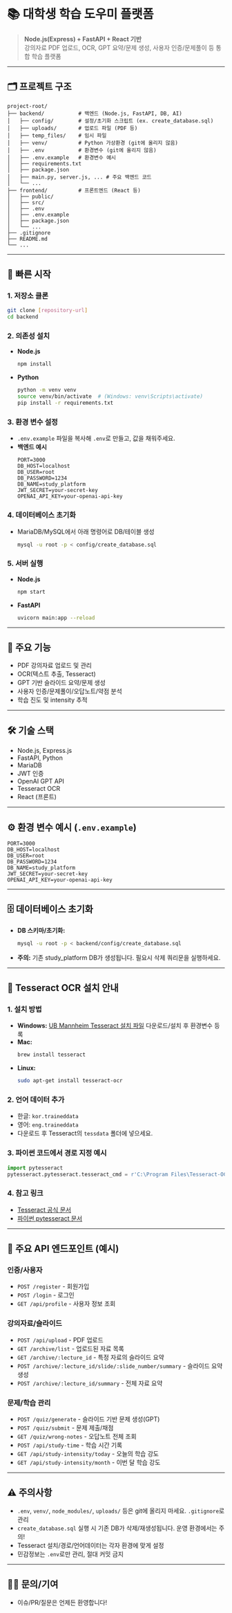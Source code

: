 # 📚 대학생 학습 도우미 플랫폼

> **Node.js(Express) + FastAPI + React 기반**  
> 강의자료 PDF 업로드, OCR, GPT 요약/문제 생성, 사용자 인증/문제풀이 등 통합 학습 플랫폼

---

## 🗂️ 프로젝트 구조

```
project-root/
├── backend/           # 백엔드 (Node.js, FastAPI, DB, AI)
│   ├── config/        # 설정/초기화 스크립트 (ex. create_database.sql)
│   ├── uploads/       # 업로드 파일 (PDF 등)
│   ├── temp_files/    # 임시 파일
│   ├── venv/          # Python 가상환경 (git에 올리지 않음)
│   ├── .env           # 환경변수 (git에 올리지 않음)
│   ├── .env.example   # 환경변수 예시
│   ├── requirements.txt
│   ├── package.json
│   ├── main.py, server.js, ... # 주요 백엔드 코드
│   └── ...
├── frontend/          # 프론트엔드 (React 등)
│   ├── public/
│   ├── src/
│   ├── .env
│   ├── .env.example
│   ├── package.json
│   └── ...
├── .gitignore
├── README.md
└── ...
```

---

## 🚀 빠른 시작

### 1. 저장소 클론
```bash
git clone [repository-url]
cd backend
```

### 2. 의존성 설치
- **Node.js**
  ```bash
  npm install
  ```
- **Python**
  ```bash
  python -m venv venv
  source venv/bin/activate  # (Windows: venv\Scripts\activate)
  pip install -r requirements.txt
  ```

### 3. 환경 변수 설정
- `.env.example` 파일을 복사해 `.env`로 만들고, 값을 채워주세요.
- **백엔드 예시**
  ```env
  PORT=3000
  DB_HOST=localhost
  DB_USER=root
  DB_PASSWORD=1234
  DB_NAME=study_platform
  JWT_SECRET=your-secret-key
  OPENAI_API_KEY=your-openai-api-key
  ```

### 4. 데이터베이스 초기화
- MariaDB/MySQL에서 아래 명령어로 DB/테이블 생성
  ```bash
  mysql -u root -p < config/create_database.sql
  ```

### 5. 서버 실행
- **Node.js**
  ```bash
  npm start
  ```
- **FastAPI**
  ```bash
  uvicorn main:app --reload
  ```

---

## 🧩 주요 기능
- PDF 강의자료 업로드 및 관리
- OCR(텍스트 추출, Tesseract)
- GPT 기반 슬라이드 요약/문제 생성
- 사용자 인증/문제풀이/오답노트/약점 분석
- 학습 진도 및 intensity 추적

---

## 🛠️ 기술 스택
- Node.js, Express.js
- FastAPI, Python
- MariaDB
- JWT 인증
- OpenAI GPT API
- Tesseract OCR
- React (프론트)

---

## ⚙️ 환경 변수 예시 (`.env.example`)
```env
PORT=3000
DB_HOST=localhost
DB_USER=root
DB_PASSWORD=1234
DB_NAME=study_platform
JWT_SECRET=your-secret-key
OPENAI_API_KEY=your-openai-api-key
```

---

## 🗄️ 데이터베이스 초기화
- **DB 스키마/초기화:**
  ```bash
  mysql -u root -p < backend/config/create_database.sql
  ```
- **주의:** 기존 study_platform DB가 생성됩니다. 필요시 삭제 쿼리문을 실행하세요. 

---

## 📄 Tesseract OCR 설치 안내

### 1. 설치 방법
- **Windows:** [UB Mannheim Tesseract 설치 파일](https://github.com/UB-Mannheim/tesseract/wiki) 다운로드/설치 후 환경변수 등록
- **Mac:**
  ```bash
  brew install tesseract
  ```
- **Linux:**
  ```bash
  sudo apt-get install tesseract-ocr
  ```

### 2. 언어 데이터 추가
- 한글: `kor.traineddata`
- 영어: `eng.traineddata`
- 다운로드 후 Tesseract의 `tessdata` 폴더에 넣으세요.

### 3. 파이썬 코드에서 경로 지정 예시
```python
import pytesseract
pytesseract.pytesseract.tesseract_cmd = r'C:\Program Files\Tesseract-OCR\tesseract.exe'  # Windows 예시
```

### 4. 참고 링크
- [Tesseract 공식 문서](https://tesseract-ocr.github.io/)
- [파이썬 pytesseract 문서](https://pypi.org/project/pytesseract/)

---

## 📑 주요 API 엔드포인트 (예시)

### 인증/사용자
- `POST /register` - 회원가입
- `POST /login` - 로그인
- `GET /api/profile` - 사용자 정보 조회

### 강의자료/슬라이드
- `POST /api/upload` - PDF 업로드
- `GET /archive/list` - 업로드된 자료 목록
- `GET /archive/:lecture_id` - 특정 자료의 슬라이드 요약
- `POST /archive/:lecture_id/slide/:slide_number/summary` - 슬라이드 요약 생성
- `POST /archive/:lecture_id/summary` - 전체 자료 요약

### 문제/학습 관리
- `POST /quiz/generate` - 슬라이드 기반 문제 생성(GPT)
- `POST /quiz/submit` - 문제 제출/채점
- `GET /quiz/wrong-notes` - 오답노트 전체 조회
- `POST /api/study-time` - 학습 시간 기록
- `GET /api/study-intensity/today` - 오늘의 학습 강도
- `GET /api/study-intensity/month` - 이번 달 학습 강도

---

## ⚠️ 주의사항
- `.env`, `venv/`, `node_modules/`, `uploads/` 등은 git에 올리지 마세요. `.gitignore`로 관리
- `create_database.sql` 실행 시 기존 DB가 삭제/재생성됩니다. 운영 환경에서는 주의!
- Tesseract 설치/경로/언어데이터는 각자 환경에 맞게 설정
- 민감정보는 `.env`로만 관리, 절대 커밋 금지

---

## 🙋‍♀️ 문의/기여
- 이슈/PR/질문은 언제든 환영합니다! 